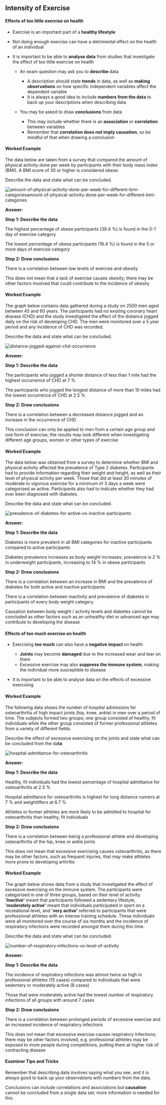 Intensity of Exercise
---------------------

#### Effects of too little exercise on health

* Exercise is an important part of a <b>healthy lifestyle</b>
* Not doing enough exercise can have a detrimental effect on the health of an individual
* It is important to be able to <b>analyse data</b> from studies that investigate the effect of too little exercise on health

  + An exam question may ask you to <b>describe </b>data

    - A description should state <b>trends</b> in data, as well as <b>making observations</b> on how specific independent variables affect the dependent variable
    - It is always a good idea to include <b>numbers from the data</b> to back up your descriptions when describing data
  + You may be asked to draw <b>conclusions</b> from data

    - This may include whether there is an<b> association</b> or <b>correlation</b> between variables
    - Remember that <b>correlation does not imply causation</b>, so be mindful of that when drawing a conclusion

#### Worked Example

The data below are taken from a survey that compared the amount of physical activity done per week by participants with their body mass index (BMI). A BMI score of 30 or higher is considered obese.

Describe the data and state what can be concluded.

![amount-of-physical-activity-done-per-week-for-different-bmi-categoriesamount-of-physical-activity-done-per-week-for-different-bmi-categories](amount-of-physical-activity-done-per-week-for-different-bmi-categoriesamount-of-physical-activity-done-per-week-for-different-bmi-categories.png)

<b>Answer:</b>

<b>Step 1: Describe the data</b>

The highest percentage of obese participants (39.4 %) is found in the 0-1 day of exercise category

The lowest percentage of obese participants (16.4 %) is found in the 5 or more days of exercise category

<b>Step 2: Draw conclusions</b>

There is a correlation between low levels of exercise and obesity

This does not mean that a lack of exercise causes obesity; there may be other factors involved that could contribute to the incidence of obesity

#### Worked Example

The graph below contains data gathered during a study on 2500 men aged between 45 and 60 years. The participants had no existing coronary heart disease (CHD) and the study investigated the effect of the distance jogged daily on the risk of developing CHD. The men were monitored over a 5 year period and any incidence of CHD was recorded.

Describe the data and state what can be concluded.

![distance-jogged-against-chd-occurrence](distance-jogged-against-chd-occurrence.png)

<b>Answer:</b>

<b>Step 1: Describe the data</b>

The participants who jogged a shorter distance of less than 1 mile had the highest occurrence of CHD at 7 %

The participants who jogged the longest distance of more than 10 miles had the lowest occurrence of CHD at 2.5 %

<b>Step 2: Draw conclusions</b>

There is a correlation between a decreased distance jogged and an increase in the occurrence of CHD

This conclusion can only be applied to men from a certain age group and one form of exercise; the results may look different when investigating different age groups, women or other types of exercise

#### Worked Example

The data below was obtained from a survey to determine whether BMI and physical activity affected the prevalence of Type 2 diabetes. Participants had to provide information regarding their weight and height, as well as their level of physical activity per week. Those that did at least 30 minutes of moderate to vigorous exercise for a minimum of 3 days a week were categorised as active. Participants also had to indicate whether they had ever been diagnosed with diabetes.

Describe the data and state what can be concluded.

![prevalence-of-diabetes-for-active-vs-inactive-participants](prevalence-of-diabetes-for-active-vs-inactive-participants.png)

<b>Answer:</b>

<b>Step 1: Describe the data</b>

Diabetes is more prevalent in all BMI categories for inactive participants compared to active participants

Diabetes prevalence increases as body weight increases; prevalence is 2 % in underweight participants, increasing to 14 % in obese participants

<b>Step 2: Draw conclusions</b>

There is a correlation between an increase in BMI and the prevalence of diabetes for both active and inactive participants

There is a correlation between inactivity and prevalence of diabetes in participants of every body weight category

Causation between body weight / activity levels and diabetes cannot be concluded as other factors such as an unhealthy diet or advanced age may contribute to developing the disease

#### Effects of too much exercise on health

* Exercising <b>too much</b> can also have a <b>negative impact </b>on health

  + <b>Joints</b> may become <b>damaged</b> due to the increased wear and tear on them
  + Excessive exercise may also <b>suppress the immune system</b>, making the individual more susceptible to disease
* It is important to be able to analyse data on the effects of excessive exercising

#### Worked Example

The following data shows the number of hospital admissions for osteoarthritis of high impact joints (hip, knee, ankle) in men over a period of time. The subjects formed two groups; one group consisted of healthy, fit individuals while the other group consisted of former professional athletes from a variety of different fields.

Describe the effect of excessive exercising on the joints and state what can be concluded from the da<b>ta</b>

![hospital-admittance-for-osteoarthritis](hospital-admittance-for-osteoarthritis.png)

<b>Answer:</b>

<b>Step 1: Describe the data</b>

Healthy, fit individuals had the lowest percentage of hospital admittance for osteoarthritis at 2.5 %

Hospital admittance for osteoarthritis is highest for long distance runners at 7 % and weightlifters at 6.7 %

Athletes or former athletes are more likely to be admitted to hospital for osteoarthritis than healthy, fit individuals

<b>Step 2: Draw conclusions</b>

There is a correlation between being a professional athlete and developing osteoarthritis of the hip, knee or ankle joints

This does not mean that excessive exercising causes osteoarthritis, as there may be other factors, such as frequent injuries, that may make athletes more prone to developing arthritis

#### Worked Example

The graph below shows data from a study that investigated the effect of excessive exercising on the immune system. The participants were categorised in one of three groups, based on their level of activity. '<b>Inactive' </b>meant that participants followed a sedentary lifestyle, '<b>moderately active'</b> meant that individuals participated in sport on a recreational level, and '<b>very active'</b> referred to participants that were professional athletes with an intense training schedule. These individuals were all monitored over the course of six months and the incidence of respiratory infections were recorded amongst them during this time.

Describe the data and state what can be concluded.

![number-of-respiratory-infections-vs-level-of-activity](number-of-respiratory-infections-vs-level-of-activity.png)

<b>Answer:</b>

<b>Step 1: Describe the data</b>

The incidence of respiratory infections was almost twice as high in professional athletes (15 cases) compared to individuals that were sedentary or moderately active (8 cases)

Those that were moderately active had the lowest number of respiratory infections of all groups with around 7 cases

<b>Step 2: Draw conclusions</b>

There is a correlation between prolonged periods of excessive exercise and an increased incidence of respiratory infections

This does not mean that excessive exercise causes respiratory infections; there may be other factors involved, e.g. professional athletes may be exposed to more people during competitions, putting them at higher risk of contracting disease

#### Examiner Tips and Tricks

Remember that describing data involves saying what you see, and it is always good to back up your observations with numbers from the data.

Conclusions can include correlations and associations but <b>causation</b> cannot be concluded from a single data set; more information is needed for this.